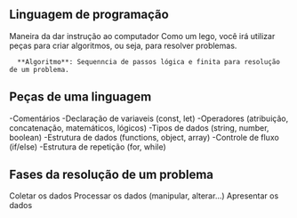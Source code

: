 ## Linguagem de programação

Maneira da dar instrução ao computador
Como um lego, você irá utilizar peças para criar algoritmos, ou seja, para resolver problemas.

      **Algoritmo**: Sequenncia de passos lógica e finita para resolução de um problema.

 ## Peças de uma linguagem 

  -Comentários
  -Declaração de variaveis (const, let)
  -Operadores (atribuição, concatenação, matemáticos, lógicos)
  -Tipos de dados (string, number, boolean)
  -Estrutura de dados (functions, object, array)
  -Controle de fluxo (if/else)
  -Estrutura de repetição (for, while)

  ## Fases da resolução de um problema

  Coletar os dados
  Processar os dados (manipular, alterar...)
  Apresentar os dados